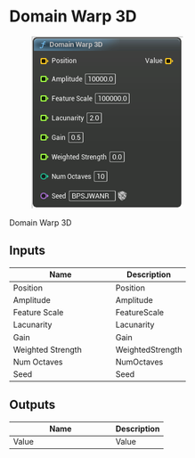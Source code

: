# Domain Warp 3D

<div align="left" data-full-width="false">

<figure><img src="domain_warp_3d.png" alt=""><figcaption></figcaption></figure>

</div>

Domain Warp 3D

## Inputs

<table>
<thead><tr><th width="170">Name</th><th>Description</th></tr></thead>
<tbody>
<tr><td>Position</td><td>Position</td></tr>
<tr><td>Amplitude</td><td>Amplitude</td></tr>
<tr><td>Feature Scale</td><td>FeatureScale</td></tr>
<tr><td>Lacunarity</td><td>Lacunarity</td></tr>
<tr><td>Gain</td><td>Gain</td></tr>
<tr><td>Weighted Strength</td><td>WeightedStrength</td></tr>
<tr><td>Num Octaves</td><td>NumOctaves</td></tr>
<tr><td>Seed</td><td>Seed</td></tr>
</tbody>
</table>

## Outputs

<table>
<thead><tr><th width="170">Name</th><th>Description</th></tr></thead>
<tbody>
<tr><td>Value</td><td>Value</td></tr>
</tbody>
</table>